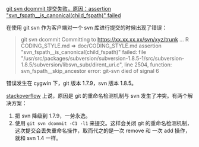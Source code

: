 [git svn dcommit 提交失败，原因：assertion "svn_fspath__is_canonical(child_fspath)" failed](http://zengrong.net/post/2030.htm)

在使用 git svn 作为客户端对一个 svn 库进行提交的时候出现了错误：

>git svn dcommit
>Committing to https://xx.xx.xx.xx/svn/xyz/trunk ...
>        R       CODING_STYLE.md => doc/CODING_STYLE.md
>assertion "svn_fspath__is_canonical(child_fspath)" failed: file "/usr/src/packages/subversion/subversion-1.8.5-1/src/subversion-1.8.5/subversion/libsvn_subr/dirent_uri.c", line 2504, function: svn_fspath__skip_ancestor
>error: git-svn died of signal 6

错误发生在 cygwin 下，git 版本 1.7.9，svn 版本 1.8.5。

[stackoverflow][1] 上说，原因是 git 的重命名检测机制与 svn 发生了冲突。有两个解决方案：

1. 把 svn 降级到 1.7.9，一劳永逸。
2. 使用 `git svn dcommit -C1 -l1` 来提交。这样会关闭 git 的重命名检测机制，这次提交会丢失重命名操作，取而代之的是一次 remove 和 一次 add 操作，就和 svn 1.4 一样。 

[1]: http://stackoverflow.com/questions/17693255/git-svn-dcommit-fails-because-of-assertion-error-svn-fspath-is-canonicalchild
